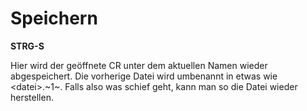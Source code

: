 # Speichern

**STRG-S**

Hier wird der geöffnete CR unter dem aktuellen Namen wieder abgespeichert. Die vorherige Datei wird umbenannt in etwas wie &lt;datei&gt;.~1~. Falls also was schief geht, kann man so die Datei wieder herstellen.
